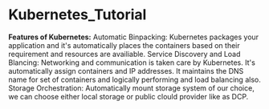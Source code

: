 # Kubernetes_Tutorial


**Features of Kubernetes:**
Automatic Binpacking: Kubernetes packages your application and it's automatically places the containers based on their requirement and resources are availiable.
Service Discovery and Load Blancing: Networking and communication is taken care by Kubernetes. It's automatically assign containers and IP addresses. It maintains the DNS name for set of containers and logically performing and load balancing also.
Storage Orchestration: Automatically mount storage system of our choice, we can choose either local storage or public clould provider like as DCP.
